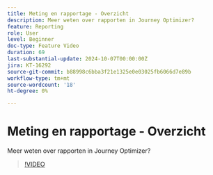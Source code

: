 ```yaml
---
title: Meting en rapportage - Overzicht
description: Meer weten over rapporten in Journey Optimizer?
feature: Reporting
role: User
level: Beginner
doc-type: Feature Video
duration: 69
last-substantial-update: 2024-10-07T00:00:00Z
jira: KT-16292
source-git-commit: b88998c6bba3f21e1325e0e03025fb6066d7e89b
workflow-type: tm+mt
source-wordcount: '18'
ht-degree: 0%

---
```



# Meting en rapportage - Overzicht

Meer weten over rapporten in Journey Optimizer?

>[!VIDEO](https://video.tv.adobe.com/v/3432673/?learn=on)
